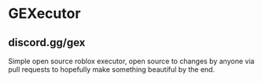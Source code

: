 # GEXecutor
## discord.gg/gex

Simple open source roblox executor, open source to changes by anyone via pull requests to hopefully make something beautiful by the end.
